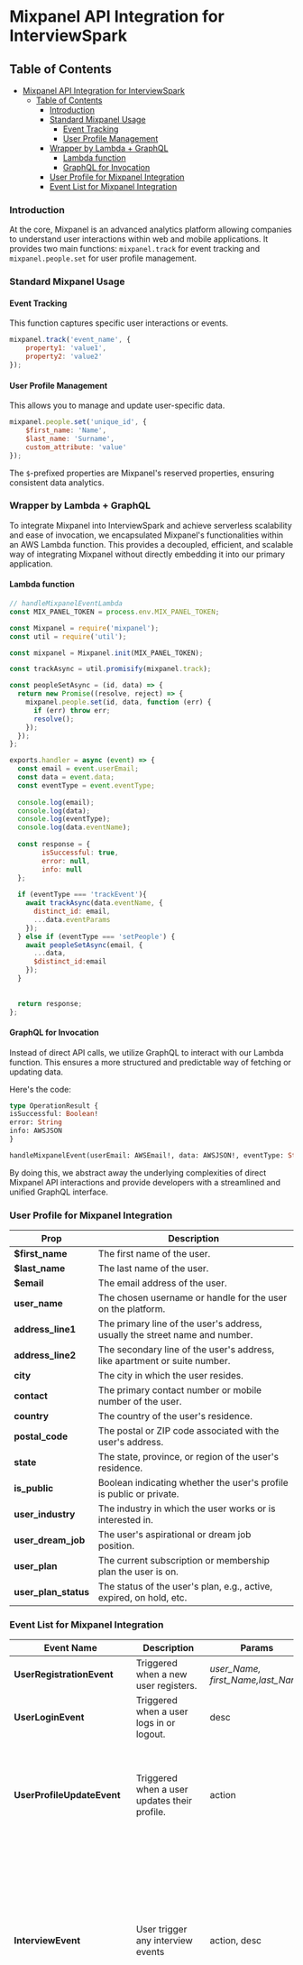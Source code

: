 # Mixpanel API Integration for InterviewSpark

## Table of Contents

- [Mixpanel API Integration for InterviewSpark](#mixpanel-api-integration-for-interviewspark)
  - [Table of Contents](#table-of-contents)
    - [Introduction](#introduction)
    - [Standard Mixpanel Usage](#standard-mixpanel-usage)
      - [Event Tracking](#event-tracking)
      - [User Profile Management](#user-profile-management)
    - [Wrapper by Lambda + GraphQL](#wrapper-by-lambda--graphql)
      - [Lambda function](#lambda-function)
      - [GraphQL for Invocation](#graphql-for-invocation)
    - [User Profile for Mixpanel Integration](#user-profile-for-mixpanel-integration)
    - [Event List for Mixpanel Integration](#event-list-for-mixpanel-integration)

### Introduction

At the core, Mixpanel is an advanced analytics platform allowing companies to understand user interactions within web and mobile applications. It provides two main functions: `mixpanel.track` for event tracking and `mixpanel.people.set` for user profile management.

### Standard Mixpanel Usage

#### Event Tracking

This function captures specific user interactions or events.

```javascript
mixpanel.track('event_name', {
    property1: 'value1',
    property2: 'value2'
});
```

#### User Profile Management

This allows you to manage and update user-specific data.

```javascript
mixpanel.people.set('unique_id', {
    $first_name: 'Name',
    $last_name: 'Surname',
    custom_attribute: 'value'
});
```

The `$`-prefixed properties are Mixpanel's reserved properties, ensuring consistent data analytics.

### Wrapper by Lambda + GraphQL

To integrate Mixpanel into InterviewSpark and achieve serverless scalability and ease of invocation, we encapsulated Mixpanel's functionalities within an AWS Lambda function. This provides a decoupled, efficient, and scalable way of integrating Mixpanel without directly embedding it into our primary application.

#### Lambda function

```javascript
// handleMixpanelEventLambda
const MIX_PANEL_TOKEN = process.env.MIX_PANEL_TOKEN;

const Mixpanel = require('mixpanel');
const util = require('util');

const mixpanel = Mixpanel.init(MIX_PANEL_TOKEN);

const trackAsync = util.promisify(mixpanel.track);

const peopleSetAsync = (id, data) => {
  return new Promise((resolve, reject) => {
    mixpanel.people.set(id, data, function (err) {
      if (err) throw err;
      resolve();
    });
  });
};

exports.handler = async (event) => {
  const email = event.userEmail;
  const data = event.data;
  const eventType = event.eventType;
  
  console.log(email);
  console.log(data);
  console.log(eventType);
  console.log(data.eventName);
  
  const response = {
        isSuccessful: true,
        error: null,
        info: null
  };
  
  if (eventType === 'trackEvent'){
    await trackAsync(data.eventName, {
      distinct_id: email,
      ...data.eventParams
    });
  } else if (eventType === 'setPeople') {
    await peopleSetAsync(email, {
      ...data,
      $distinct_id:email
    });
  }
  
  
  return response;
};

```

#### GraphQL for Invocation

Instead of direct API calls, we utilize GraphQL to interact with our Lambda function. This ensures a more structured and predictable way of fetching or updating data.

Here's the code:

```graphql
type OperationResult {
isSuccessful: Boolean!
error: String
info: AWSJSON
}

handleMixpanelEvent(userEmail: AWSEmail!, data: AWSJSON!, eventType: String!): OperationResult!
```

By doing this, we abstract away the underlying complexities of direct Mixpanel API interactions and provide developers with a streamlined and unified GraphQL interface.

### User Profile for Mixpanel Integration

| Prop                   | Description                                                                 |
| ---------------------- | --------------------------------------------------------------------------- |
| **$first\_name**       | The first name of the user.                                                 |
| **$last\_name**        | The last name of the user.                                                  |
| **$email**             | The email address of the user.                                              |
| **user\_name**         | The chosen username or handle for the user on the platform.                 |
| **address\_line1**     | The primary line of the user's address, usually the street name and number. |
| **address\_line2**     | The secondary line of the user's address, like apartment or suite number.   |
| **city**               | The city in which the user resides.                                         |
| **contact**            | The primary contact number or mobile number of the user.                    |
| **country**            | The country of the user's residence.                                        |
| **postal\_code**       | The postal or ZIP code associated with the user's address.                  |
| **state**              | The state, province, or region of the user's residence.                     |
| **is\_public**         | Boolean indicating whether the user's profile is public or private.         |
| **user\_industry**     | The industry in which the user works or is interested in.                   |
| **user\_dream\_job**   | The user's aspirational or dream job position.                              |
| **user\_plan**         | The current subscription or membership plan the user is on.                 |
| **user\_plan\_status** | The status of the user's plan, e.g., active, expired, on hold, etc.         |

### Event List for Mixpanel Integration

| Event Name                  | Description                                  | Params                            | Action                                | Desc                                                             |
| --------------------------- | -------------------------------------------- | --------------------------------- | ------------------------------------- | ---------------------------------------------------------------- |
| **UserRegistrationEvent**   | Triggered when a new user registers.         | *user_Name, first_Name,last_Name* |                                       |                                                                  |
| **UserLoginEvent**          | Triggered when a user logs in or logout.     | desc                              |                                       |                                                                  |
|                             |                                              |                                   |                                       | Login                                                            |
|                             |                                              |                                   |                                       | Logout                                                           |
| **UserProfileUpdateEvent**  | Triggered when a user updates their profile. | action                            |                                       |                                                                  |
|                             |                                              |                                   | Update_Profile                        |                                                                  |
|                             |                                              |                                   | Toggle_Profile_Public_Status          |                                                                  |
|                             |                                              |                                   | Create_Education_History              |                                                                  |
|                             |                                              |                                   | Edit_Education_History                |                                                                  |
|                             |                                              |                                   | Create_Work_History                   |                                                                  |
|                             |                                              |                                   | Update_Work_History                   |                                                                  |
|                             |                                              |                                   | Change_Password                       |                                                                  |
| **InterviewEvent**          | User trigger any interview events            | action, desc                      | Finish_Interview                      | User finished a interview.                                       |
|                             |                                              |                                   | Start_Interview_Dialog                | User clicked on a title and previewed to start the interview.    |
|                             |                                              |                                   | Start_Interview                       | User started a interview.                                        |
|                             |                                              |                                   | Start_interview_button                | User Click Start_interview_button in the main page               |
|                             |                                              |                                   | Interview Video Saved                 | User saved a interview video.                                    |
|                             |                                              |                                   | Start_Interview_Question              | User started a interview question.                               |
|                             |                                              |                                   | Start_Review_Question                 | User started a interview review question.                        |
|                             |                                              |                                   | Finish_Interview_Question             | User finished a interview question and listened to the response. |
|                             |                                              |                                   | Retry_Interview_Question              | User retried a interview question                                |
|                             |                                              |                                   | Interview_Review_Card_Clicked         | User clicked on a card in the interview review page.             |
|                             |                                              |                                   | Interview_Review_Page_Loaded          | User loaded the interview review page.                           |
| **SubscriptionUpdateEvent** | User trigger any subscription events         |                                   | Viewed_Plan                           | User viewed the plan                                             |
|                             |                                              |                                   | Click_Plans_Upgrade                   | User clicked plan upgrade                                        |
|                             |                                              |                                   | Click_Plans_Cancel                    | User clicked plan cancel                                         |
|                             |                                              |                                   | Click_Plans_Resume                    | User clicked plan resume                                         |
|                             |                                              |                                   | Stripe_Subscribe_Successful           | User has triggerd subscribtion event                             |
|                             |                                              |                                   | Stripe_Subscribe_Cancel_Successful    | User has triggerd subscribtion event                             |
|                             |                                              |                                   | Stripe_Subscribe_Renew_Successful     | User has triggerd subscribtion event                             |
|                             |                                              |                                   | Stripe_Subscribe_Terminate_Successful | User has triggerd subscribtion event                             |
|                             |                                              |                                   | Stripe_Subscribe_Resume_Successful    | User has triggerd subscribtion event                             |
|                             |                                              |                                   | User_Cancel_Subscription_Survey       | User cancelled subscription and filled out the survey            |
| **TutorialEvent**           | Triggered on tutorial/training completion.   |                                   | User_Clicked_CTA                      |                                                                  |
|                             |                                              |                                   | User_Clicked_Tutorial                 |                                                                  |
| **UserMouseClickEvent**     | User mouse click event                       |                                   | User_Clicked_On_Left_Navigation_List  | User clicked on left navigation list                             |
| **ResumeScanEvent**         |                                              |                                   |                                       |                                                                  |
